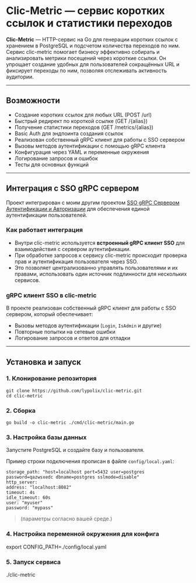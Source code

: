 # Clic-Metric — сервис коротких ссылок и статистики переходов

**Clic-Metric** — HTTP-сервис на Go для генерации коротких ссылок с хранением в PostgreSQL и подсчетом количества переходов по ним. Сервис clic-metric помогает бизнесу эффективно собирать и анализировать метрики посещений через короткие ссылки. Он упрощает создание удобных для пользователей сокращённых URL и фиксирует переходы по ним, позволяя отслеживать активность аудитории. 

---

## Возможности

- Создание коротких ссылок для любых URL (POST /url)
- Быстрый редирект по короткой ссылке (GET /{alias})
- Получение статистики переходов (GET /metrics/{alias})
- Basic Auth для эндпоинта создания ссылок
- Реализован собственный gRPC клиент для работы с SSO сервером
- Вызовы методов аутентификации с помощью gRPC клиента
- Конфигурация через YAML и переменные окружения
- Логирование запросов и ошибок
- Тесты для основных функций

---


## Интеграция с SSO gRPC сервером

Проект интегрирован с моим другим проектом [SSO gRPC Сервером Аутентификации и Авторизации](https://github.com/lypolix/sso-grpc) для обеспечения единой аутентификации пользователей.

### Как работает интеграция

- Внутри clic-metric используется **встроенный gRPC клиент SSO** для взаимодействия с сервером аутентификации.
- При обработке запросов к сервису clic-metric происходит проверка прав и аутентификация пользователя через SSO.
- Это позволяет централизованно управлять пользователями и их правами, использовать один источник подлинности для нескольких сервисов.

### gRPC клиент SSO в clic-metric

В проекте реализован собственный gRPC клиент для работы с SSO сервером, который обеспечивает:

- Вызовы методов аутентификации (`Login`, `IsAdmin` и другие)
- Повторные попытки на сетевые ошибки
- Логирование запросов и ответов для отладки

---


## Установка и запуск

### 1. Клонирование репозитория
```
git clone https://github.com/lypolix/clic-metric.git
cd clic-metric
```
### 2. Сборка
```
go build -o clic-metric ./cmd/clic-metric/main.go
```
### 3. Настройка базы данных

Запустите PostgreSQL и создайте базу и пользователя.

Пример строки подключения прописан в файле `config/local.yaml`:
```
storage_path: "host=localhost port=5432 user=postgres password=qazwsxedc dbname=postgres sslmode=disable"
http_server:
address: "localhost:8082"
timeout: 4s
idle_timeout: 60s
user: "myuser"
password: "mypass"
```
> (параметры согласно вашей среде.)

### 4. Настройка переменной окружения для конфига

export CONFIG_PATH=./config/local.yaml

### 5. Запуск сервиса

./clic-metric

